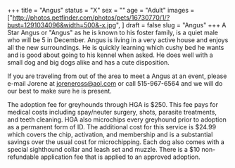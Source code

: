 +++
title = "Angus"
status = "X"
sex = ""
age = "Adult"
images = ["http://photos.petfinder.com/photos/pets/16730770/1/?bust=1291034096&width=500&-x.jpg",
]
draft = false
slug = "Angus"
+++
A Star Angus or "Angus" as he is known to his foster family, is a quiet male who will be 5 in December.   Angus is living in a very active house and enjoys all the new surroundings.  He is quickly learning which cushy bed he wants and is good about going to his kennel when asked.  He does well with a small dog and big dogs alike and has a cute disposition.


  If you are traveling from out of the area to meet a Angus at an event, please e-mail Jorene at joreneross@aol.com or call 515-967-6564 and we will do our best to make sure he is present.

The adoption fee for greyhounds through HGA is $250. This fee pays for medical costs including spay/neuter surgery, shots, parasite treatments, and teeth cleaning.  HGA also microchips every greyhound prior to adoption as a permanent form of ID.  The additional cost for this service is $24.99 which covers the chip, activation, and membership and is a substantial savings over the usual cost for microchipping.  Each dog also comes with a special sighthound collar and leash set and muzzle. There is a $10 non-refundable application fee that is applied to an approved adoption.
